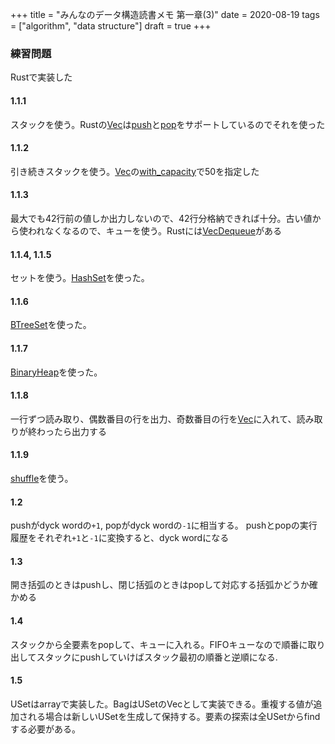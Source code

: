 +++
title = "みんなのデータ構造読書メモ 第一章(3)"
date = 2020-08-19
tags = ["algorithm", "data structure"]
draft = true
+++

### 練習問題
Rustで実装した
#### 1.1.1
スタックを使う。Rustの[Vec](https://doc.rust-lang.org/std/vec/struct.Vec.html)は[push](https://doc.rust-lang.org/std/vec/struct.Vec.html#method.push)と[pop](https://doc.rust-lang.org/std/vec/struct.Vec.html#method.pop)をサポートしているのでそれを使った
<!-- more -->
#### 1.1.2
引き続きスタックを使う。[Vec](https://doc.rust-lang.org/std/vec/struct.Vec.html)の[with_capacity](https://doc.rust-lang.org/std/vec/struct.Vec.html#method.with_capacity)で50を指定した
#### 1.1.3
最大でも42行前の値しか出力しないので、42行分格納できれば十分。古い値から使われなくなるので、キューを使う。Rustには[VecDequeue](https://doc.rust-lang.org/std/collections/struct.VecDeque.html)がある
#### 1.1.4, 1.1.5
セットを使う。[HashSet](https://doc.rust-lang.org/std/collections/struct.HashSet.html)を使った。

#### 1.1.6
[BTreeSet](https://doc.rust-lang.org/std/collections/struct.BTreeSet.html)を使った。

#### 1.1.7
[BinaryHeap](https://doc.rust-lang.org/std/collections/struct.BinaryHeap.html)を使った。

#### 1.1.8
一行ずつ読み取り、偶数番目の行を出力、奇数番目の行を[Vec](https://doc.rust-lang.org/std/vec/struct.Vec.html)に入れて、読み取りが終わったら出力する

#### 1.1.9
[shuffle](https://docs.rs/rand/0.7.3/rand/seq/trait.SliceRandom.html#tymethod.shuffle)を使う。

#### 1.2
pushがdyck wordの`+1`, popがdyck wordの`-1`に相当する。
pushとpopの実行履歴をそれぞれ`+1`と`-1`に変換すると、dyck wordになる

#### 1.3
開き括弧のときはpushし、閉じ括弧のときはpopして対応する括弧かどうか確かめる

#### 1.4
スタックから全要素をpopして、キューに入れる。FIFOキューなので順番に取り出してスタックにpushしていけばスタック最初の順番と逆順になる.

#### 1.5
USetはarrayで実装した。BagはUSetのVecとして実装できる。重複する値が追加される場合は新しいUSetを生成して保持する。要素の探索は全USetからfindする必要がある。

